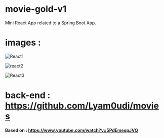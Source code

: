 # movie-gold-v1  

Mini React App related to a Spring  Boot App.

# images : 
![React1](https://user-images.githubusercontent.com/67929106/216205605-5b63a742-d56b-4c7d-8f37-f171e875f51a.png)

![react2](https://user-images.githubusercontent.com/67929106/216205620-765857e5-8511-4e97-8de4-bdad9ca8888e.png)

![React3](https://user-images.githubusercontent.com/67929106/216205640-fdf71d87-45f3-4deb-9bee-69026d147887.png)

# back-end : https://github.com/Lyam0udi/movies


#### Based on : https://www.youtube.com/watch?v=5PdEmeopJVQ
